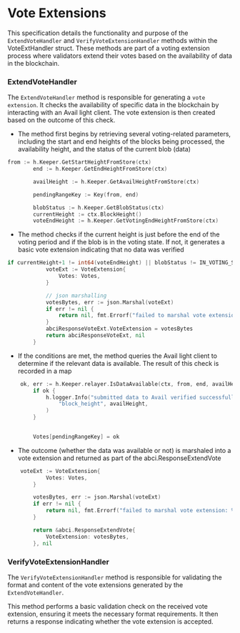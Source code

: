 <!--
order: 7
-->

# Vote Extensions

This specification details the functionality and purpose of the `ExtendVoteHandler` and `VerifyVoteExtensionHandler` methods within the VoteExtHandler struct. These methods are part of a voting extension process where validators extend their votes based on the availability of data in the blockchain.

### ExtendVoteHandler

The `ExtendVoteHandler` method is responsible for generating a `vote extension`. It checks the availability of specific data in the blockchain by interacting with an Avail light client. The vote extension is then created based on the outcome of this check.

* The method first begins by retrieving several voting-related parameters, including the start and end heights of the blocks being processed, the availability height, and the status of the current blob (data)

```go
from := h.Keeper.GetStartHeightFromStore(ctx)
		end := h.Keeper.GetEndHeightFromStore(ctx)

		availHeight := h.Keeper.GetAvailHeightFromStore(ctx)

		pendingRangeKey := Key(from, end)

		blobStatus := h.Keeper.GetBlobStatus(ctx)
		currentHeight := ctx.BlockHeight()
		voteEndHeight := h.Keeper.GetVotingEndHeightFromStore(ctx)
```

* The method checks if the current height is just before the end of the voting period and if the blob is in the voting state. If not, it generates a basic vote extension indicating that no data was verified

```go
if currentHeight+1 != int64(voteEndHeight) || blobStatus != IN_VOTING_STATE {
			voteExt := VoteExtension{
				Votes: Votes,
			}

			// json marshalling
			votesBytes, err := json.Marshal(voteExt)
			if err != nil {
				return nil, fmt.Errorf("failed to marshal vote extension: %w", err)
			}
			abciResponseVoteExt.VoteExtension = votesBytes
			return abciResponseVoteExt, nil
		}
```

* If the conditions are met, the method queries the Avail light client to determine if the relevant data is available. The result of this check is recorded in a map
```go
    ok, err := h.Keeper.relayer.IsDataAvailable(ctx, from, end, availHeight, "http://localhost:8000")
		if ok {
			h.logger.Info("submitted data to Avail verified successfully at",
				"block_height", availHeight,
			)
		}

		
		Votes[pendingRangeKey] = ok
```

* The outcome (whether the data was available or not) is marshaled into a vote extension and returned as part of the abci.ResponseExtendVote

```go
    voteExt := VoteExtension{
			Votes: Votes,
		}

		votesBytes, err := json.Marshal(voteExt)
		if err != nil {
			return nil, fmt.Errorf("failed to marshal vote extension: %w", err)
		}

		return &abci.ResponseExtendVote{
			VoteExtension: votesBytes,
		}, nil
```

### VerifyVoteExtensionHandler
The `VerifyVoteExtensionHandler` method is responsible for validating the format and content of the vote extensions generated by the `ExtendVoteHandler`.

This method performs a basic validation check on the received vote extension, ensuring it meets the necessary format requirements. It then returns a response indicating whether the vote extension is accepted.